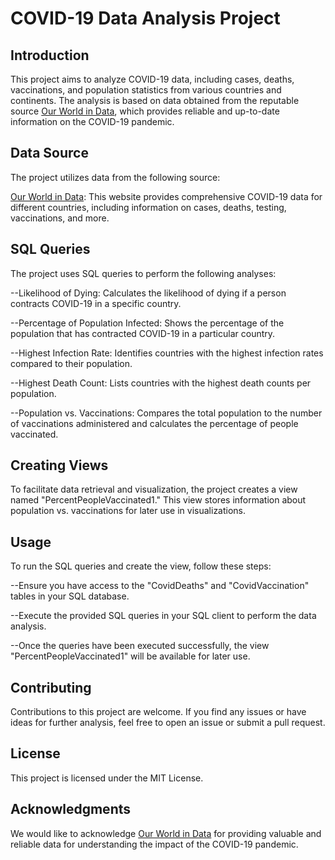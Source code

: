 # COVID-19 Data Analysis Project

## Introduction

This project aims to analyze COVID-19 data, including cases, deaths, vaccinations, and population statistics from various countries and continents. The analysis is based on data obtained from the reputable source [Our World in Data](https://ourworldindata.org/covid-deaths), which provides reliable and up-to-date information on the COVID-19 pandemic.

## Data Source

The project utilizes data from the following source:

[Our World in Data](https://ourworldindata.org/covid-deaths): This website provides comprehensive COVID-19 data for different countries, including information on cases, deaths, testing, vaccinations, and more.

## SQL Queries

The project uses SQL queries to perform the following analyses:

--Likelihood of Dying: Calculates the likelihood of dying if a person contracts COVID-19 in a specific country.

--Percentage of Population Infected: Shows the percentage of the population that has contracted COVID-19 in a particular country.

--Highest Infection Rate: Identifies countries with the highest infection rates compared to their population.

--Highest Death Count: Lists countries with the highest death counts per population.

--Population vs. Vaccinations: Compares the total population to the number of vaccinations administered and calculates the percentage of people vaccinated.

## Creating Views

To facilitate data retrieval and visualization, the project creates a view named "PercentPeopleVaccinated1." This view stores information about population vs. vaccinations for later use in visualizations.

## Usage

To run the SQL queries and create the view, follow these steps:

--Ensure you have access to the "CovidDeaths" and "CovidVaccination" tables in your SQL database.

--Execute the provided SQL queries in your SQL client to perform the data analysis.

--Once the queries have been executed successfully, the view "PercentPeopleVaccinated1" will be available for later use.

## Contributing

Contributions to this project are welcome. If you find any issues or have ideas for further analysis, feel free to open an issue or submit a pull request.

## License

This project is licensed under the MIT License.

## Acknowledgments

We would like to acknowledge [Our World in Data](https://ourworldindata.org/covid-deaths) for providing valuable and reliable data for understanding the impact of the COVID-19 pandemic.
